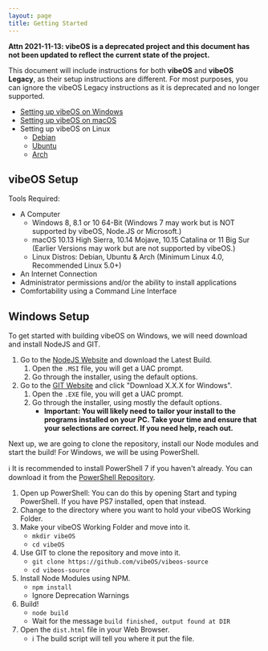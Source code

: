 ```yaml
---
layout: page
title: Getting Started
---
```


**Attn 2021-11-13: vibeOS is a deprecated project and this document has not been updated to reflect the current state of the project.**

This document will include instructions for both **vibeOS** and **vibeOS Legacy**, as their setup instructions are different. For most purposes, you can ignore the vibeOS Legacy instructions as it is deprecated and no longer supported.

* [Setting up vibeOS on Windows](#Windows)
* [Setting up vibeOS on macOS](#macOS)
* Setting up vibeOS on Linux
    * [Debian](#Debian)
    * [Ubuntu](#Ubuntu)
    * [Arch](#Arch)

## vibeOS Setup

Tools Required:
* A Computer
    * Windows 8, 8.1 or 10 64-Bit (Windows 7 may work but is NOT supported by vibeOS, Node.JS or Microsoft.)
    * macOS 10.13 High Sierra, 10.14 Mojave, 10.15 Catalina or 11 Big Sur (Earlier Versions may work but are not supported by vibeOS.)
    * Linux Distros: Debian, Ubuntu & Arch (Minimum Linux 4.0, Recommended Linux 5.0+)
* An Internet Connection
* Administrator permissions and/or the ability to install applications
* Comfortability using a Command Line Interface

<h2 id="Windows">Windows Setup</h2>

To get started with building vibeOS on Windows, we will need download and install NodeJS and GIT.

1. Go to the [NodeJS Website](https://nodejs.org) and download the Latest Build.
    1. Open the `.MSI` file, you will get a UAC prompt.
    2. Go through the installer, using the default options.
2. Go to the [GIT Website](https://git-scm.com/) and click "Download X.X.X for Windows".
    1. Open the `.EXE` file, you will get a UAC prompt.
    2. Go through the installer, using mostly the default options.
        * **Important: You will likely need to tailor your install to the programs installed on your PC. Take your time and ensure that your selections are correct. If you need help, reach out.**

Next up, we are going to clone the repository, install our Node modules and start the build!
For Windows, we will be using PowerShell. 

ℹ It is recommended to install PowerShell 7 if you haven't already. You can download it from the [PowerShell Repository](https://github.com/PowerShell/PowerShell/releases).

1. Open up PowerShell: You can do this by opening Start and typing PowerShell. If you have PS7 installed, open that instead.
2. Change to the directory where you want to hold your vibeOS Working Folder.
3. Make your vibeOS Working Folder and move into it.
    * `mkdir vibeOS`
    * `cd vibeOS`
4. Use GIT to clone the repository and move into it.
    * `git clone https://github.com/vibeOS/vibeos-source`
    * `cd vibeos-source`
5. Install Node Modules using NPM.
    * `npm install`
    * Ignore Deprecation Warnings
6. Build!
    * `node build`
    * Wait for the message `build finished, output found at DIR`
7. Open the `dist.html` file in your Web Browser.
    * ℹ The build script will tell you where it put the file.